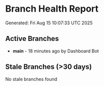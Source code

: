 # Branch Health Report
Generated: Fri Aug 15 10:07:33 UTC 2025

## Active Branches
- **main** - 18 minutes ago by Dashboard Bot

## Stale Branches (>30 days)
No stale branches found
